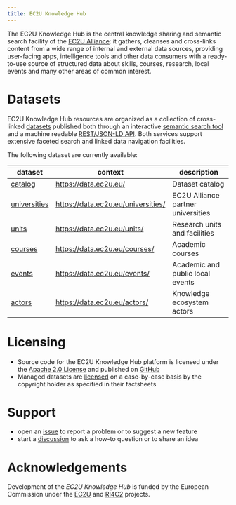 ```yaml
---
title: EC2U Knowledge Hub
---
```


The EC2U Knowledge Hub is the central knowledge sharing and semantic search facility of
the [EC2U Alliance](https://www.ec2u.eu/): it gathers, cleanses and cross-links content from a wide range of internal and
external data sources, providing user-facing apps, intelligence tools and other data consumers with a ready-to-use source
of structured data about skills, courses, research, local events and many other areas of common interest.

# Datasets

EC2U Knowledge Hub resources are organized as a collection of cross-linked [datasets](datasets/index.md) published both
through an interactive [semantic search tool](blueprints/app.md) and a machine
readable [REST/JSON-LD API](blueprints/api.md). Both services support extensive faceted search and linked data navigation
facilities.

The following dataset are currently available:

| dataset                                  | context                            | description                        |
| ---------------------------------------- | ---------------------------------- | ---------------------------------- |
| [catalog](datasets/index.md)             | https://data.ec2u.eu/              | Dataset catalog                    |
| [universities](datasets/universities.md) | https://data.ec2u.eu/universities/ | EC2U Alliance partner universities |
| [units](datasets/units.md)               | https://data.ec2u.eu/units/        | Research units and facilities      |
| [courses](datasets/courses.md)           | https://data.ec2u.eu/courses/      | Academic courses                   |
| [events](datasets/events.md)             | https://data.ec2u.eu/events/       | Academic and public local events   |
| [actors](datasets/actors.md)             | https://data.ec2u.eu/actors/       | Knowledge ecosystem actors         |

# Licensing

* Source code for the EC2U Knowledge Hub platform is licensed under
  the [Apache 2.0 License](https://choosealicense.com/licenses/apache-2.0/) and published
  on [GitHub](https://github.com/ec2u/data)
* Managed datasets are [licensed](policies/licensing.md) on a case-by-case basis by the copyright holder as specified in
  their factsheets

# Support

- open an [issue](https://github.com/ec2u/data/issues) to report a problem or to suggest a new feature
- start a [discussion](https://github.com/ec2u/data/discussions) to ask a how-to question or to share an idea

# Acknowledgements

Development of the *EC2U Knowledge Hub* is funded by the European Commission under
the [EC2U](https://education.ec.europa.eu/sites/default/files/document-library-docs/european-universities-factsheet-ec2u.pdf)
and [RI4C2](https://cordis.europa.eu/project/id/101035803) projects.

